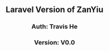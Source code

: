 <h2 align="center">Laravel Version of ZanYiu</h2>
<h3 align="center">Auth: Travis He</h3>
<h3 align="center">Version: V0.0 </h3>
